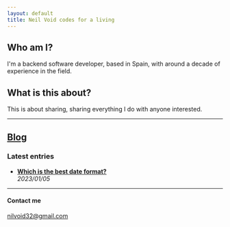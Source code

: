 ```yaml
---
layout: default
title: Neil Void codes for a living
---
```


## Who am I?

I'm a backend software developer, based in Spain, with around a decade of experience in the field.

## What is this about?

This is about sharing, sharing everything I do with anyone interested.

***

## [Blog](./blog/index.md)

### Latest entries

- **[Which is the best date format?](./blog/20230105/date-formats.md)**  
    *2023/01/05*

***

#### Contact me

nilvoid32@gmail.com
